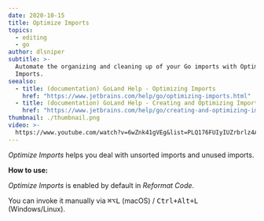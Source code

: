 ```yaml
---
date: 2020-10-15
title: Optimize Imports
topics:
  - editing
  - go
author: dlsniper
subtitle: >-
  Automate the organizing and cleaning up of your Go imports with Optimize
  Imports.
seealso:
  - title: (documentation) GoLand Help - Optimizing Imports
    href: "https://www.jetbrains.com/help/go/optimizing-imports.html"
  - title: (documentation) GoLand Help - Creating and Optimizing Imports
    href: "https://www.jetbrains.com/help/go/creating-and-optimizing-imports.html"
thumbnail: ./thumbnail.png
video: >-
  https://www.youtube.com/watch?v=6wZnk41gVEg&list=PLQ176FUIyIUZrbrlz4AY1V8VzBJKZyVlW&index=73
---
```


_Optimize Imports_ helps you deal with unsorted imports and unused imports.

**How to use:**

_Optimize Imports_ is enabled by default in _Reformat Code_.

You can invoke it manually via <kbd>⌘⌥L</kbd> (macOS) / <kbd>Ctrl+Alt+L</kbd> (Windows/Linux).
